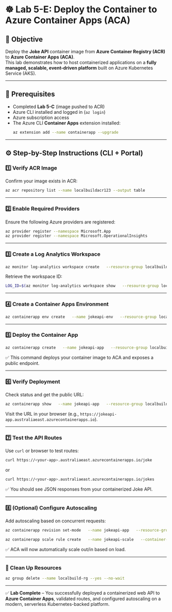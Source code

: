 # ☸️ Lab 5-E: Deploy the Container to Azure Container Apps (ACA)

## 🎯 Objective
Deploy the **Joke API** container image from **Azure Container Registry (ACR)** to **Azure Container Apps (ACA)**.  
This lab demonstrates how to host containerized applications on a **fully managed, scalable, event-driven platform** built on Azure Kubernetes Service (AKS).

---

## 🧭 Prerequisites
- Completed **Lab 5-C** (image pushed to ACR)
- Azure CLI installed and logged in (`az login`)
- Azure subscription access
- The Azure CLI **Container Apps** extension installed:
  ```bash
  az extension add --name containerapp --upgrade
  ```

---

## ⚙️ Step-by-Step Instructions (CLI + Portal)

### 1️⃣ Verify ACR Image
Confirm your image exists in ACR:
```bash
az acr repository list --name localbuildacr123 --output table
```

---

### 2️⃣ Enable Required Providers
Ensure the following Azure providers are registered:
```bash
az provider register --namespace Microsoft.App
az provider register --namespace Microsoft.OperationalInsights
```

---

### 3️⃣ Create a Log Analytics Workspace
```bash
az monitor log-analytics workspace create   --resource-group localbuild-rg   --workspace-name jokeapi-logs   --location australiaeast
```
Retrieve the workspace ID:
```bash
LOG_ID=$(az monitor log-analytics workspace show   --resource-group localbuild-rg   --workspace-name jokeapi-logs   --query customerId -o tsv)
```

---

### 4️⃣ Create a Container Apps Environment
```bash
az containerapp env create   --name jokeapi-env   --resource-group localbuild-rg   --logs-workspace-id $LOG_ID   --location australiaeast
```

---

### 5️⃣ Deploy the Container App
```bash
az containerapp create   --name jokeapi-app   --resource-group localbuild-rg   --environment jokeapi-env   --image localbuildacr123.azurecr.io/webapp:v1   --target-port 80   --ingress external   --registry-server localbuildacr123.azurecr.io   --registry-username $(az acr credential show --name localbuildacr123 --query username -o tsv)   --registry-password $(az acr credential show --name localbuildacr123 --query passwords[0].value -o tsv)
```
✅ This command deploys your container image to ACA and exposes a public endpoint.

---

### 6️⃣ Verify Deployment
Check status and get the public URL:
```bash
az containerapp show   --name jokeapi-app   --resource-group localbuild-rg   --query properties.configuration.ingress.fqdn   -o tsv
```
Visit the URL in your browser (e.g., `https://jokeapi-app.australiaeast.azurecontainerapps.io`).

---

### 7️⃣ Test the API Routes
Use `curl` or browser to test routes:
```bash
curl https://<your-app>.australiaeast.azurecontainerapps.io/joke
```
or
```bash
curl https://<your-app>.australiaeast.azurecontainerapps.io/jokes
```

✅ You should see JSON responses from your containerized Joke API.

---

### 8️⃣ (Optional) Configure Autoscaling
Add autoscaling based on concurrent requests:
```bash
az containerapp revision set-mode   --name jokeapi-app   --resource-group localbuild-rg   --mode multiple

az containerapp scale rule create   --name jokeapi-scale   --container-app jokeapi-app   --resource-group localbuild-rg   --custom-rule-type http   --metadata concurrentRequests=5   --min-replicas 1   --max-replicas 5
```
✅ ACA will now automatically scale out/in based on load.

---

### 🧼 Clean Up Resources
```bash
az group delete --name localbuild-rg --yes --no-wait
```

---

✅ **Lab Complete** – You successfully deployed a containerized web API to **Azure Container Apps**, validated routes, and configured autoscaling on a modern, serverless Kubernetes-backed platform.
